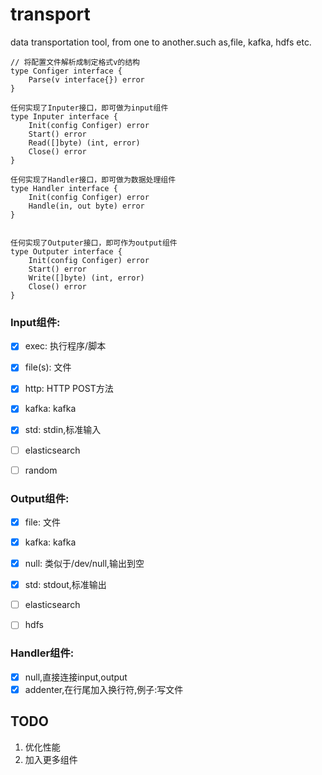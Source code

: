 # transport
data transportation tool, from one to another.such as,file, kafka, hdfs etc.


```
// 将配置文件解析成制定格式v的结构
type Configer interface {
    Parse(v interface{}) error
}

任何实现了Inputer接口，即可做为input组件
type Inputer interface {
    Init(config Configer) error
    Start() error
    Read([]byte) (int, error)
    Close() error
}

任何实现了Handler接口，即可做为数据处理组件
type Handler interface {
    Init(config Configer) error
    Handle(in, out byte) error
}


任何实现了Outputer接口，即可作为output组件
type Outputer interface {
    Init(config Configer) error
    Start() error
    Write([]byte) (int, error)
    Close() error
}
```
### Input组件:
- [x] exec: 执行程序/脚本
- [x] file(s): 文件
- [x] http: HTTP POST方法
- [x] kafka: kafka
- [x] std: stdin,标准输入

- [ ] elasticsearch
- [ ] random

### Output组件:
- [x] file: 文件
- [x] kafka: kafka
- [x] null: 类似于/dev/null,输出到空
- [x] std: stdout,标准输出

- [ ] elasticsearch
- [ ] hdfs

### Handler组件:
- [x] null,直接连接input,output
- [x] addenter,在行尾加入换行符,例子:写文件

## TODO
1. 优化性能
2. 加入更多组件


